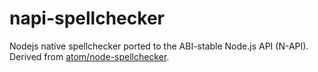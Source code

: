 # napi-spellchecker

Nodejs native spellchecker ported to the ABI-stable Node.js API (N-API). Derived from [atom/node-spellchecker](https://github.com/atom/node-spellchecker).
